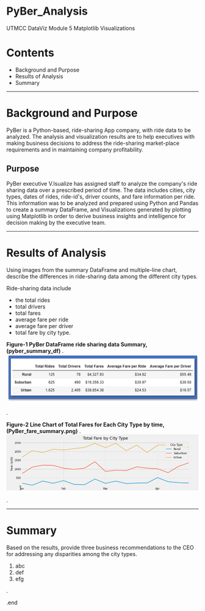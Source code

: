 # PyBer_Analysis
UTMCC DataViz Module 5 Matplotlib Visualizations

# Contents
  * Background and Purpose
  * Results of Analysis
  * Summary 

---

# Background and Purpose
PyBer is a Python-based, ride-sharing App company, with ride data to be analyzed. The analysis and visualization results are to help executives with making business decisions to address the ride-sharing market-place requirements and in maintaining company profitability. 


## Purpose
PyBer executive V.Isualize has assigned staff to analyze the company's ride sharing data over a prescribed period of time. The data includes cities, city types, dates of rides, ride-id's, driver counts, and fare information per ride. This information was to be analyzed and prepared using Python and Pandas to create a summary DataFrame, and Visualizations generated by plotting using Matplotlib in order to derive business insights and intelligence for decision making by the executive team.

---


# Results of Analysis

Using images from the summary DataFrame and multiple-line chart, describe the differences in ride-sharing data among the different city types.

Ride-sharing data include 
  - the total rides
  - total drivers 
  - total fares 
  - average fare per ride  
  - average fare per driver
  - total fare by city type.


**Figure-1 PyBer DataFrame ride sharing data Summary, (pyber_summary_df)**  .  ![pyber_summary_df_Table.png](https://github.com/larrydodson/PyBer_Analysis/blob/master/Resources/pyber_summary_df_Table.png)


.


**Figure-2 Line Chart of Total Fares for Each City Type by time, (PyBer_fare_summary.png)**   .   
![PyBer_fare_summary.png](https://github.com/larrydodson/PyBer_Analysis/blob/master/analysis/PyBer_fare_summary.png)



.

--- 

# Summary

Based on the results, provide three business recommendations to the CEO for addressing any disparities among the city types.
  1. abc
  2. def
  3. efg
  



.

.end
